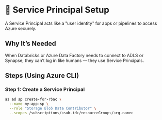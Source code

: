 # 🤖 Service Principal Setup

A Service Principal acts like a "user identity" for apps or pipelines to access Azure securely.

## Why It’s Needed
When Databricks or Azure Data Factory needs to connect to ADLS or Synapse,
they can’t log in like humans — they use Service Principals.

## Steps (Using Azure CLI)

### Step 1: Create a Service Principal
```bash
az ad sp create-for-rbac \
  --name my-app-sp \
  --role "Storage Blob Data Contributor" \
  --scopes /subscriptions/<sub-id>/resourceGroups/<rg-name>
